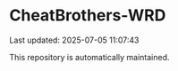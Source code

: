 # CheatBrothers-WRD

Last updated: 2025-07-05 11:07:43

This repository is automatically maintained.
